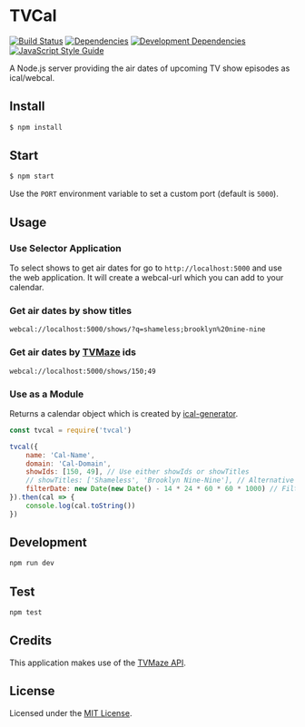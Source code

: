 # TVCal
[![Build Status](https://img.shields.io/travis/fabsrc/tvcal.svg?style=flat-square)](https://travis-ci.org/fabsrc/tvcal)
[![Dependencies](https://img.shields.io/david/fabsrc/tvcal.svg?style=flat-square)](https://david-dm.org/fabsrc/tvcal)
[![Development Dependencies](https://img.shields.io/david/dev/fabsrc/tvcal.svg?style=flat-square)](https://david-dm.org/fabsrc/tvcal?type=dev)
[![JavaScript Style Guide](https://img.shields.io/badge/code%20style-standard-brightgreen.svg?style=flat-square)](http://standardjs.com/)


A Node.js server providing the air dates of upcoming TV show episodes as ical/webcal.

## Install

```bash
$ npm install
```

## Start

```bash
$ npm start
```

Use the `PORT` environment variable to set a custom port (default is `5000`).

## Usage

### Use Selector Application

To select shows to get air dates for go to `http://localhost:5000` and use the web application. It will create a webcal-url which you can add to your calendar.


### Get air dates by show titles

```http
webcal://localhost:5000/shows/?q=shameless;brooklyn%20nine-nine
```

### Get air dates by [TVMaze](http://tvmaze.com/) ids

```http
webcal://localhost:5000/shows/150;49
```

### Use as a Module

Returns a calendar object which is created by [ical-generator](https://github.com/sebbo2002/ical-generator).

```js
const tvcal = require('tvcal')

tvcal({
	name: 'Cal-Name',
	domain: 'Cal-Domain',
	showIds: [150, 49], // Use either showIds or showTitles
	// showTitles: ['Shameless', 'Brooklyn Nine-Nine'], // Alternative to showIds
	filterDate: new Date(new Date() - 14 * 24 * 60 * 60 * 1000) // Filter episodes which are older than two weeks
}).then(cal => {
	console.log(cal.toString())
})
```

## Development

```bash
npm run dev
```

## Test

```bash
npm test
```

## Credits

This application makes use of the [TVMaze API](http://www.tvmaze.com/api).

## License

Licensed under the [MIT License](http://opensource.org/licenses/mit-license.php).

